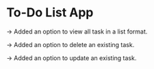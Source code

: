 # To-Do List App

-> Added an option to view all task in a list format.

-> Added an option to delete an existing task.

-> Added an option to update an existing task.